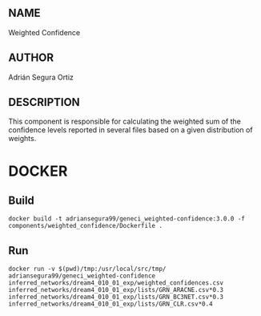 ## NAME

Weighted Confidence

## AUTHOR

Adrián Segura Ortiz

## DESCRIPTION

This component is responsible for calculating the weighted sum of the confidence levels reported in several files based on a given distribution of weights.

# DOCKER

## Build

```
docker build -t adriansegura99/geneci_weighted-confidence:3.0.0 -f components/weighted_confidence/Dockerfile .
```

## Run

```
docker run -v $(pwd)/tmp:/usr/local/src/tmp/ adriansegura99/geneci_weighted-confidence inferred_networks/dream4_010_01_exp/weighted_confidences.csv inferred_networks/dream4_010_01_exp/lists/GRN_ARACNE.csv*0.3 inferred_networks/dream4_010_01_exp/lists/GRN_BC3NET.csv*0.3 inferred_networks/dream4_010_01_exp/lists/GRN_CLR.csv*0.4
```
